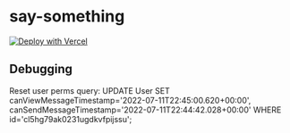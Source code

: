 # say-something

[![Deploy with Vercel](https://vercel.com/button)](https://vercel.com/jordanpurinton/say-something/GFpUtTo4USLjVYU9m8i2BViygqsr)

## Debugging

Reset user perms query:
UPDATE User SET canViewMessageTimestamp='2022-07-11T22:45:00.620+00:00', canSendMessageTimestamp='2022-07-11T22:44:42.028+00:00' WHERE id='cl5hg79ak0231ugdkvfpijssu';
